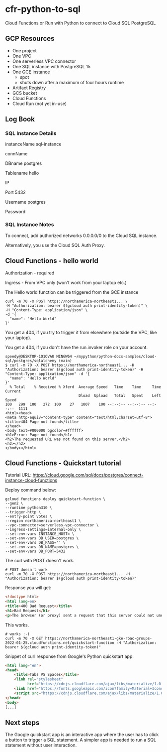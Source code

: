 # cfr-python-to-sql

Cloud Functions or Run with Python to connect to Cloud SQL PostgreSQL

## GCP Resources

- One project
- One VPC
- One serverless VPC connector
- One SQL instance with PostgreSQL 15
- One GCE instance
  - spot
  - shuts down after a maximum of four hours runtime
- Artifact Registry
- GCS bucket
- Cloud Functions
- Cloud Run (not yet in-use)

## Log Book

### SQL Instance Details

instanceName sql-instance

connName 

DBname postgres

Tablename hello

IP 

Port 5432

Username postgres

Password 

### SQL Instance Notes
To connect, add authorized networks 0.0.0.0/0 to the Cloud SQL instance.

Alternatively, you use the Cloud SQL Auth Proxy.

## Cloud Functions - hello world
Authorization - required

Ingress - From VPC only (won't work from your laptop etc.)

The Hello world function can be triggered from the GCE instance

```shell
curl -m 70 -X POST https://northamerica-northeast1... \
-H "Authorization: bearer $(gcloud auth print-identity-token)" \
-H "Content-Type: application/json" \
-d '{
  "name": "Hello World"
}'
```

You get a 404, if you try to trigger it from elsewhere (outside the VPC, like your laptop).

You get a 404, if you don't have the run.invoker role on your account.

```shell
speedy@DESKTOP-1O1OVAU MINGW64 ~/mypython/python-docs-samples/cloud-sql/postgres/sqlalchemy (main)
$ curl -m 70 -X POST https://northamerica-northeast1... -H "Authorization: bearer $(gcloud auth print-identity-token)" -H "Content-Type: application/json" -d '{
  "name": "Hello World"
}'
  % Total    % Received % Xferd  Average Speed   Time    Time     Time  Current
                                 Dload  Upload   Total   Spent    Left  Speed
100   299  100   272  100    27   1007    100 --:--:-- --:--:-- --:--:--  1111
<html><head>
<meta http-equiv="content-type" content="text/html;charset=utf-8">
<title>404 Page not found</title>
</head>
<body text=#000000 bgcolor=#ffffff>
<h1>Error: Page not found</h1>
<h2>The requested URL was not found on this server.</h2>
<h2></h2>
</body></html>
```

## Cloud Functions - Quickstart tutorial

Tutorial URL: https://cloud.google.com/sql/docs/postgres/connect-instance-cloud-functions

Deploy command below:

```shell
gcloud functions deploy quickstart-function \
--gen2 \
--runtime python310 \
--trigger-http \
--entry-point votes \
--region northamerica-northeast1 \
--vpc-connector=serverless-vpc-connector \
--ingress-settings=internal-only \
--set-env-vars INSTANCE_HOST= \
--set-env-vars DB_USER=postgres \
--set-env-vars DB_PASS='' \
--set-env-vars DB_NAME=postgres \
--set-env-vars DB_PORT=5432
```

The curl with POST doesn't work.

```shell
# POST doesn't work
curl -m 70 -X POST https://northamerica-northeast1... -H "Authorization: bearer $(gcloud auth print-identity-token)"
```

Response you will get:

```html
<!doctype html>
<html lang=en>
<title>400 Bad Request</title>
<h1>Bad Request</h1>
<p>The browser (or proxy) sent a request that this server could not understand.</p>
```

This works.

```shell
# works :-)
curl -m 70 -X GET https://northamerica-northeast1-gke-rbac-groups-2022-01-25.cloudfunctions.net/quickstart-function -H "Authorization: bearer $(gcloud auth print-identity-token)"
```

Snippet of curl response from Google's Python quickstart app:

```html
<html lang="en">
<head>
    <title>Tabs VS Spaces</title>
    <link rel="stylesheet"
          href="https://cdnjs.cloudflare.com/ajax/libs/materialize/1.0.0/css/materialize.min.css">
    <link href="https://fonts.googleapis.com/icon?family=Material+Icons" rel="stylesheet">
    <script src="https://cdnjs.cloudflare.com/ajax/libs/materialize/1.0.0/js/materialize.min.js"></script>
</head>
<body>
[...]
```

## Next steps

The Google quickstart app is an interactive app where the user has to click a button to
trigger a SQL statement.
A simpler app is needed to run a SQL statement without user interaction.
